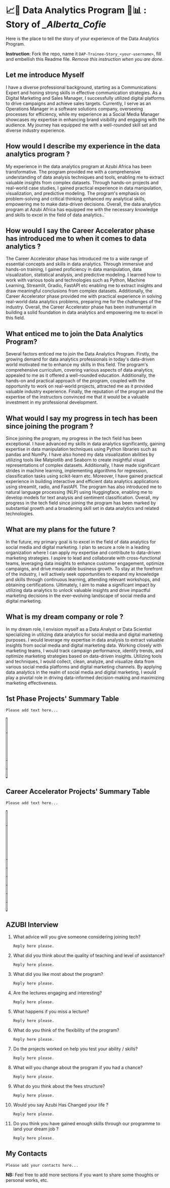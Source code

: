 # 📈🧪 Data Analytics Program 🧠📊 : Story of *___Alberta_Cofie__*
Here is the place to tell the story of your experience of the Data Analytics Program.

**Instruction**: Fork the repo, name it `DAP-Trainee-Story_<your-username>`, fill and embellish this Readme file. *Remove this instruction when you are done.*

## Let me introduce Myself
I have a diverse professional background, starting as a Communications Expert and honing strong skills in effective communication strategies. As a Digital Marketing and Sales Manager, I successfully utilized digital platforms to drive campaigns and achieve sales targets. Currently, I serve as an Operations Manager in a software solutions company, overseeing processes for efficiency, while my experience as a Social Media Manager showcases my expertise in enhancing brand visibility and engaging with the audience. My journey has equipped me with a well-rounded skill set and diverse industry experience.

## How would I describe my experience in the data analytics program ? 
My experience in the data analytics program at Azubi Africa has been transformative. The program provided me with a comprehensive understanding of data analysis techniques and tools, enabling me to extract valuable insights from complex datasets. Through hands-on projects and real-world case studies, I gained practical experience in data manipulation, visualization, and predictive modeling. The program's emphasis on problem-solving and critical thinking enhanced my analytical skills, empowering me to make data-driven decisions. Overall, the data analytics program at Azubi Africa has equipped me with the necessary knowledge and skills to excel in the field of data analytics..`

## How would I say the Career Accelerator phase has introduced me to when it comes to data analytics ? 
The Career Accelerator phase has introduced me to a wide range of essential concepts and skills in data analytics. Through immersive and hands-on training, I gained proficiency in data manipulation, data visualization, statistical analysis, and predictive modeling. I learned how to work with various tools and technologies such as Python, Machine Learning, Streamlit, Gradio, FastAPI etc enabling me to extract insights and draw meaningful conclusions from complex datasets. Additionally, the Career Accelerator phase provided me with practical experience in solving real-world data analytics problems, preparing me for the challenges of the industry. Overall, the Career Accelerator phase has been instrumental in building a solid foundation in data analytics and empowering me to excel in this field.

## What enticed me to join the Data Analytics Program?
Several factors enticed me to join the Data Analytics Program. Firstly, the growing demand for data analytics professionals in today's data-driven world motivated me to enhance my skills in this field. The program's comprehensive curriculum, covering various aspects of data analytics, appealed to me as it offered a well-rounded education. Additionally, the hands-on and practical approach of the program, coupled with the opportunity to work on real-world projects, attracted me as it provided valuable industry experience. Finally, the reputation of the program and the expertise of the instructors convinced me that it would be a valuable investment in my professional development.

## What would I say my progress in tech has been since joining the program ? 
Since joining the program, my progress in the tech field has been exceptional. I have advanced my skills in data analytics significantly, gaining expertise in data manipulation techniques using Python libraries such as pandas and NumPy. I have also honed my data visualization abilities by utilizing tools like Matplotlib and Seaborn to create insightful visual representations of complex datasets. Additionally, I have made significant strides in machine learning, implementing algorithms for regression, classification tasks using scikit-learn etc. Moreover, I have gained practical experience in building interactive and efficient data analytics applications using streamlit, radio, and FastAPI. The program has also introduced me to natural language processing (NLP) using Huggingface, enabling me to develop models for text analysis and sentiment classification. Overall, my progress in the tech field since joining the program has been marked by substantial growth and a broadening skill set in data analytics and related technologies.

## What are my plans for the future ?
In the future, my primary goal is to excel in the field of data analytics for social media and digital marketing. I plan to secure a role in a leading organization where I can apply my expertise and contribute to data-driven marketing strategies. I aspire to lead and collaborate with cross-functional teams, leveraging data insights to enhance customer engagement, optimize campaigns, and drive measurable business growth. To stay at the forefront of the industry, I will actively seek opportunities to expand my knowledge and skills through continuous learning, attending relevant workshops, and obtaining certifications. Ultimately, I aim to make a significant impact by utilizing data analytics to unlock valuable insights and drive impactful marketing decisions in the ever-evolving landscape of social media and digital marketing.

## What is my dream company or role ?
In my dream role, I envision myself as a Data Analyst or Data Scientist specializing in utilizing data analytics for social media and digital marketing purposes. I would leverage my expertise in data analysis to extract valuable insights from social media and digital marketing data. Working closely with marketing teams, I would track campaign performance, identify trends, and optimize marketing strategies based on data-driven insights. Utilizing tools and techniques, I would collect, clean, analyze, and visualize data from various social media platforms and digital marketing channels. By applying data analytics in the realm of social media and digital marketing, I would play a pivotal role in driving data-informed decision-making and maximizing marketing effectiveness.

## 1st Phase Projects' Summary Table
`Please add text here...`
<table style="width: 1%;" border="1" cellpadding="1">
<tbody>
<tr>
<td>#</td>
<td>Project's Name</td>
<td>Description</td>
<td>Additional</td>
</tr>

<tr>
<td>1</td>
<td> </td>
<td>Add the project description here...</td>
<td>Add any additional info here...</td>
</tr>

<tr>
<td>2</td>
<td> </td>
<td> </td>
<td> </td>
</tr>

<tr>
<td>3</td>
<td> </td>
<td> </td>
<td> </td>
</tr>

</tbody>
</table>

## Career Accelerator Projects' Summary Table
`Please add text here...`
<table style="width: 1%;" border="1" cellpadding="1">
<tbody>
<tr>
<td>#</td>
<td>Project's Name</td>
<td>Description</td>
<td>Article</td>
<td>Deployed App</td>
<td>App Repository</td>
<td>Dev Repository</td>
</tr>

<tr>
<td>1</td>
<td> </td>
<td>Add the project description here...</td>
<td>Add the article link here...</td>
<td>Add the deployed app link here...</td>
<td>Add the app repository link here...</td>
<td>Add the development repository link here...</td>
</tr>

<tr>
<td>2</td>
<td> </td>
<td> </td>
<td> </td>
<td> </td>
<td> </td>
<td> </td>
</tr>

<tr>
<td>3</td>
<td> </td>
<td> </td>
<td> </td>
<td> </td>
<td> </td>
<td> </td>
</tr>

<tr>
<td>4</td>
<td> </td>
<td> </td>
<td> </td>
<td> </td>
<td> </td>
<td> </td>
</tr>

<tr>
<td>5</td>
<td> </td>
<td> </td>
<td> </td>
<td> </td>
<td> </td>
<td> </td>
</tr>

<tr>
<td>6</td>
<td> </td>
<td> </td>
<td> </td>
<td> </td>
<td> </td>
<td> </td>
</tr>

<tr>
<td>Capstsone</td>
<td> </td>
<td> </td>
<td> </td>
<td> </td>
<td> </td>
<td> </td>
</tr>

</tbody>
</table>

## AZUBI Interview 
1. What advice will you give someone considering joining tech? 

    `Reply here please.`

1. What did you think about the quality of teaching and level of assistance? 

    `Reply here please.`

1. What did you like most about the program? 

    `Reply here please.`

1. Are the lectures engaging and interesting? 

    `Reply here please.`

1. What happens if you miss a lecture? 

    `Reply here please.`

1. What do you think of the flexibility of the program? 

    `Reply here please.`

1. Do the projects worked on help you test your ability / skills? 

    `Reply here please.`

1. What will you change about the program if you had a chance? 

    `Reply here please.`

1. What do you think about the fees structure? 

    `Reply here please.`

1. Would you say Azubi Has Changed your life ? 

    `Reply here please.`

1. Do you think you have gained enough skills through our programme to land your dream job ? 

    `Reply here please.`


## My Contacts
`Please add your contacts here...`

**NB:**
Feel free to add more sections if you want to share some thoughts or personal works, etc.